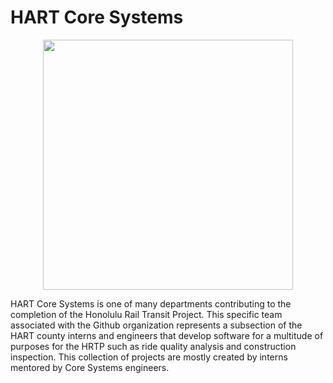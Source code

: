 
# HART Core Systems
<p align="center">
<img width="400px" src="https://www.progressiverailroading.com/resources/editorial/2020/PR0420-HART.png">
</p>
HART Core Systems is one of many departments contributing to the completion of the Honolulu Rail Transit Project. This specific team associated with the Github organization represents a subsection of the HART county interns and engineers that develop software for a multitude of purposes for the HRTP such as ride quality analysis and construction inspection. This collection of projects are mostly created by interns mentored by Core Systems engineers.
